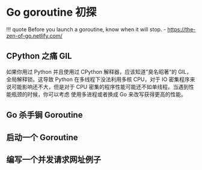 # Go goroutine 初探

!!! quote
    Before you launch a goroutine, know when it will stop. - https://the-zen-of-go.netlify.com/

## CPython 之痛 GIL

如果你用过 Python 并且使用过 CPython 解释器，应该知道”臭名昭著“的 GIL，全局解释锁。这导致 Python 在多线程下没法利用多核
CPU，对于 IO 密集程序来说可能影响还不大，但是对于 CPU 密集的程序性能可能还不如单线程。当遇到性能瓶颈的时候，你可以考虑
使用多进程或者换成 Go 来改写获得更高的性能。

## Go 杀手锏 Goroutine


## 启动一个 Goroutine


## 编写一个并发请求网址例子
